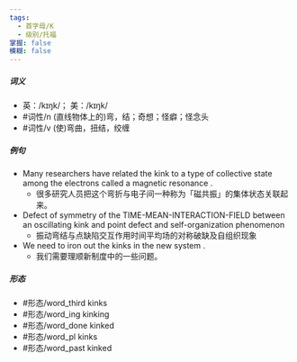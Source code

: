 ```yaml
---
tags:
  - 首字母/K
  - 级别/托福
掌握: false
模糊: false
---
```

##### 词义
- 英：/kɪŋk/； 美：/kɪŋk/
- #词性/n  (直线物体上的)弯，结；奇想；怪癖；怪念头
- #词性/v  (使)弯曲，扭结，绞缠
##### 例句
- Many researchers have related the kink to a type of collective state among the electrons called a magnetic resonance .
	- 很多研究人员把这个弯折与电子间一种称为「磁共振」的集体状态关联起来。
- Defect of symmetry of the TIME-MEAN-INTERACTION-FIELD between an oscillating kink and point defect and self-organization phenomenon
	- 振动弯结与点缺陷交互作用时间平均场的对称破缺及自组织现象
- We need to iron out the kinks in the new system .
	- 我们需要理顺新制度中的一些问题。
##### 形态
- #形态/word_third kinks
- #形态/word_ing kinking
- #形态/word_done kinked
- #形态/word_pl kinks
- #形态/word_past kinked
